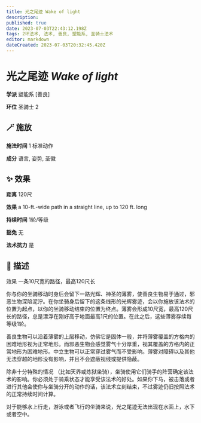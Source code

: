 ```yaml
---
title: 光之尾迹 Wake of light
description: 
published: true
date: 2023-07-03T22:43:12.198Z
tags: 2环法术, 法术, 善良, 塑能系, 圣骑士法术
editor: markdown
dateCreated: 2023-07-03T20:32:45.420Z
---
```


# **光之尾迹** *Wake of light*

**学派** 塑能系 \[善良\] 

**环位** 圣骑士 2

## 🪄 施放

**施法时间** 1 标准动作

**成分** 语言, 姿势, 圣徽

## ✨ 效果  

**距离** 120尺 

**效果** a 10-ft.-wide path in a straight line, up to 120 ft. long 

**持续时间** 1轮/等级 

**豁免** 无

**法术抗力** 是

## 📖 描述

效果              一条10尺宽的路径，最高120尺长

你与你的坐骑移动时身后会留下一路光辉、神圣的薄雾，使善良生物易于通过，邪恶生物深陷泥泞。在你坐骑身后留下的这条线形的光辉雾迹，会以你施放该法术的位置为起点，以你的坐骑移动结束的位置为终点。薄雾会形成10尺宽，最高120尺长的路径，总是漂浮在刚好高于地面最高1尺的位置。在此之后，这些薄雾存续每等级1轮。

善良生物可以沿着薄雾的上层移动，仿佛它是固体一般，并将薄雾覆盖的方格内的困难地形视为正常地形。而邪恶生物会感觉雾气十分厚重，视其覆盖的方格内的正常地形为困难地形。中立生物可以正常穿过雾气而不受影响。薄雾对障碍以及其他无法穿越的地形没有影响，并且不会遮蔽视线或提供隐蔽。

除非十分特殊的情况 （比如天界或炼狱坐骑），坐骑使用它们骑手的阵营确定该法术的影响。你必须处于骑乘状态才能享受该法术的好处。如果你下马，被击落或者进行其他会使你与坐骑分开的动作的话，该法术立刻结束，不过雾迹仍旧按照法术的正常持续时间计算。

对于能够水上行走，游泳或者飞行的坐骑来说，光之尾迹无法出现在水面上，水下或者空中。
    